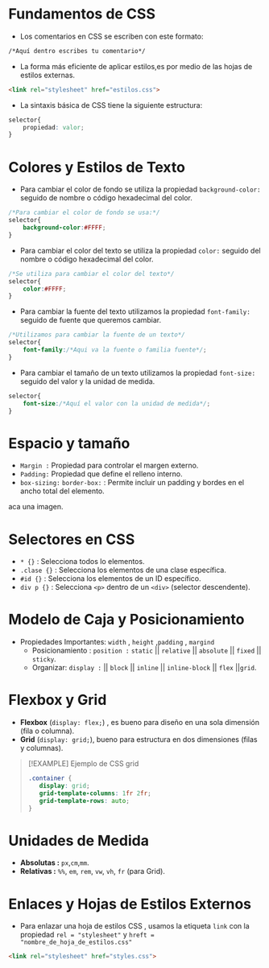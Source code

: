 # Fundamentos de CSS
- Los comentarios en CSS se escriben con este formato:

```HTML
/*Aquí dentro escribes tu comentario*/
```

- La forma más eficiente de aplicar estilos,es por medio de las hojas de estilos externas.
  
```HTML
<link rel="stylesheet" href="estilos.css">
```

- La sintaxis básica de CSS tiene la siguiente estructura:

```CSS
selector{
	propiedad: valor;
}
```

# Colores y Estilos de Texto
- Para cambiar el color de fondo se utiliza la propiedad `background-color:` seguido de nombre o código hexadecimal del color.  

```CSS
/*Para cambiar el color de fondo se usa:*/
selector{
	background-color:#FFFF;
}
```

- Para cambiar el color del texto se utiliza la propiedad `color:` seguido del nombre o código hexadecimal del color.

```CSS
/*Se utiliza para cambiar el color del texto*/
selector{
	color:#FFFF;
}
```

- Para cambiar la fuente del texto utilizamos la propiedad `font-family:` seguido de fuente que queremos cambiar.

```CSS
/*Utilizamos para cambiar la fuente de un texto*/
selector{
	font-family:/*Aqui va la fuente o familia fuente*/;
}
```

- Para cambiar el tamaño de un texto utilizamos la propiedad `font-size:` seguido del valor y la unidad de medida.

```CSS
selector{
	font-size:/*Aquí el valor con la unidad de medida*/;
}
```

# Espacio y tamaño
- `Margin :` Propiedad para controlar el margen externo.
- `Padding:` Propiedad que define el relleno interno.
- `box-sizing:` `border-box:` : Permite incluir un padding y bordes en el ancho total del elemento.

aca una imagen.

# Selectores en CSS

- `* {}` : Selecciona todos lo elementos.
- `.clase {}` : Selecciona los elementos de una clase específica.
- `#id {}` : Selecciona los elementos de un ID específico.
- `div p {}` : Selecciona `<p>` dentro de un `<div>` (selector descendente).

# Modelo de Caja y Posicionamiento

- Propiedades Importantes: `width` , `height` ,`padding` , `margind`
	- Posicionamiento : `position :` `static` || `relative` || `absolute` || `fixed` || `sticky`.
	- Organizar: `display :` || `block` || `inline` || `inline-block` || `flex` ||`grid`.

# Flexbox y Grid

- **Flexbox** (`display: flex;`) , es bueno para diseño en una sola dimensión (fila o columna).
- **Grid** (`display: grid;`), bueno para estructura en dos dimensiones (filas y columnas).

>[!EXAMPLE] Ejemplo de CSS grid
>```CSS
>.container {
>    display: grid;
>    grid-template-columns: 1fr 2fr;
>    grid-template-rows: auto;
>}
>```

# Unidades de Medida
- **Absolutas :** `px`,`cm`,`mm`.
- **Relativas :** `%%`, `em`, `rem`, `vw`, `vh`, `fr` (para Grid).

# Enlaces y Hojas de Estilos Externos
- Para enlazar una hoja de estilos CSS , usamos la etiqueta `link` con la propiedad `rel = "stylesheet"` y `hreft = "nombre_de_hoja_de_estilos.css"`

```HTML
<link rel="stylesheet" href="styles.css">
```